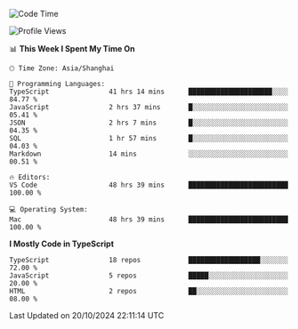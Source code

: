 <!--START_SECTION:waka-->
![Code Time](http://img.shields.io/badge/Code%20Time-6%2C784%20hrs%2037%20mins-blue)

![Profile Views](http://img.shields.io/badge/Profile%20Views-1-blue)

📊 **This Week I Spent My Time On** 

```text
🕑︎ Time Zone: Asia/Shanghai

💬 Programming Languages: 
TypeScript               41 hrs 14 mins      █████████████████████░░░░   84.77 % 
JavaScript               2 hrs 37 mins       █░░░░░░░░░░░░░░░░░░░░░░░░   05.41 % 
JSON                     2 hrs 7 mins        █░░░░░░░░░░░░░░░░░░░░░░░░   04.35 % 
SQL                      1 hr 57 mins        █░░░░░░░░░░░░░░░░░░░░░░░░   04.03 % 
Markdown                 14 mins             ░░░░░░░░░░░░░░░░░░░░░░░░░   00.51 % 

🔥 Editors: 
VS Code                  48 hrs 39 mins      █████████████████████████   100.00 % 

💻 Operating System: 
Mac                      48 hrs 39 mins      █████████████████████████   100.00 % 
```

**I Mostly Code in TypeScript** 

```text
TypeScript               18 repos            ██████████████████░░░░░░░   72.00 % 
JavaScript               5 repos             █████░░░░░░░░░░░░░░░░░░░░   20.00 % 
HTML                     2 repos             ██░░░░░░░░░░░░░░░░░░░░░░░   08.00 % 
```




 Last Updated on 20/10/2024 22:11:14 UTC
<!--END_SECTION:waka-->
